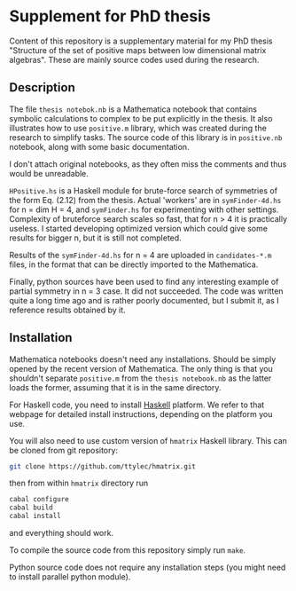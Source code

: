 Supplement for PhD thesis
=============

Content of this repository is a supplementary
material for my PhD thesis "Structure of the set of positive
maps between low dimensional matrix algebras".
These are mainly source codes used during the research.

## Description

The file `thesis notebok.nb` is a Mathematica notebook
that contains symbolic calculations to complex to be
put explicitly in the thesis. It also illustrates how to
use `positive.m` library, which was created during the
research to simplify tasks. The source code of this
library is in `positive.nb` notebook, along with some
basic documentation. 

I don't attach original notebooks, as they often miss
the comments and thus would be unreadable. 

`HPositive.hs` is a Haskell module for brute-force search
of symmetries of the form Eq. (2.12) from the thesis.
Actual 'workers' are in `symFinder-4d.hs` for n = dim H = 4,
and `symFinder.hs` for experimenting with other settings.
Complexity of bruteforce search scales so fast, that
for n > 4 it is practically useless. I started developing
optimized version which could give some results for bigger
n, but it is still not completed.

Results of the `symFinder-4d.hs` for n = 4 are uploaded
in `candidates-*.m` files, in the format that can be directly
imported to the Mathematica.

Finally, python sources have been used to find any
interesting example of partial symmetry in n = 3 case.
It did not succeeded. The code was written quite a long
time ago and is rather poorly documented, but I submit it,
as I reference results obtained by it.

## Installation

Mathematica notebooks doesn't need any installations.
Should be simply opened by the recent version of Mathematica.
The only thing is that you shouldn't separate `positive.m` from
the `thesis notebook.nb` as the latter loads the former, assuming
that it is in the same directory.

For Haskell code, you need to install [Haskell](www.haskell.org) platform.
We refer to that webpage for detailed install instructions,
depending on the platform you use.

You will also need to use custom version of `hmatrix` Haskell library.
This can be cloned from git repository:

```sh
git clone https://github.com/ttylec/hmatrix.git
```

then from within `hmatrix` directory run

```sh
cabal configure
cabal build
cabal install
```

and everything should work.

To compile the source code from this repository simply run `make`.

Python source code does not require any installation steps
(you might need to install parallel python module).

